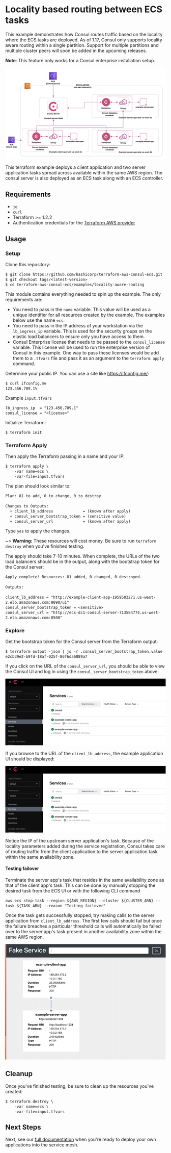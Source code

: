# Locality based routing between ECS tasks

This example demonstrates how Consul routes traffic based on the locality where the ECS tasks are deployed. As of 1.17, Consul only supports locality aware routing within a single partition. Support for multiple partitions and multiple cluster peers will soon be added in the upcoming releases.

**Note**: This feature only works for a Consul enterprise installation setup.

![Example architecture](https://github.com/hashicorp/terraform-aws-consul-ecs/blob/main/_docs/locality-aware-routing-arch.png?raw=true)

This terraform example deploys a client application and two server application tasks spread across available within the same AWS region. The consul server is also deployed as an ECS task along with an ECS controller.

## Requirements

* `jq`
* `curl`
* Terraform >= 1.2.2
* Authentication credentials for the [Terraform AWS provider](https://registry.terraform.io/providers/hashicorp/aws/latest/docs#authentication)

## Usage

### Setup

Clone this repository:

```console
$ git clone https://github.com/hashicorp/terraform-aws-consul-ecs.git
$ git checkout tags/<latest-version>
$ cd terraform-aws-consul-ecs/examples/locality-aware-routing
```

This module contains everything needed to spin up the example. The only
requirements are:
- You need to pass in the `name` variable. This value will be used as a unique identifier
  for all resources created by the example. The examples below use the name `ecs`.
- You need to pass in the IP address of your workstation via the `lb_ingress_ip`
  variable. This is used for the security groups on the elastic load balancers to ensure
  only you have access to them.
- Consul Enterprise license that needs to be passed to the `consul_license` variable. This license will be used to run the enterprise version of Consul in this example. One way to pass these licenses would be add them to a `.tfvars` file and pass it as an argument to the `terraform apply` command.

Determine your public IP. You can use a site like https://ifconfig.me/:

```console
$ curl ifconfig.me
123.456.789.1%
```

Example `input.tfvars`

```
lb_ingress_ip  = "123.456.789.1"
consul_license = "<license>"
```

Initialize Terraform:

```console
$ terraform init
```

### Terraform Apply

Then apply the Terraform passing in a name and your IP:

```console
$ terraform apply \
    -var name=ecs \
    -var-file=input.tfvars
```

The plan should look similar to:

```shell
Plan: 81 to add, 0 to change, 0 to destroy.

Changes to Outputs:
  + client_lb_address             = (known after apply)
  + consul_server_bootstrap_token = (sensitive value)
  + consul_server_url             = (known after apply)
```

Type `yes` to apply the changes.

~> **Warning:** These resources will cost money. Be sure to run `terraform destroy`
   when you've finished testing.

The apply should take 7-10 minutes. When complete, the URLs of the two load
balancers should be in the output, along with the bootstrap token for the Consul server:

```shell
Apply complete! Resources: 81 added, 0 changed, 0 destroyed.

Outputs:

client_lb_address = "http://example-client-app-1959503271.us-west-2.elb.amazonaws.com:9090/ui"
consul_server_bootstrap_token = <sensitive>
consul_server_url = "http://ecs-dc1-consul-server-713584774.us-west-2.elb.amazonaws.com:8500"
```

### Explore

Get the bootstrap token for the Consul server from the Terraform output:

```console
$ terraform output -json | jq -r .consul_server_bootstrap_token.value
e2cb39e2-b9fd-18af-025f-86f6da6889a7
```

If you click on the URL of the `consul_server_url`, you should be able
to view the Consul UI and log in using the `consul_server_bootstrap_token` above:

![Consul dc1 UI](https://github.com/hashicorp/terraform-aws-consul-ecs/blob/main/_docs/locality-aware-dc1-ui.png?raw=true)

If you browse to the URL of the `client_lb_address`, the example application UI should be displayed:

![Example App UI](https://github.com/hashicorp/terraform-aws-consul-ecs/blob/main/_docs/locality-aware-dc1-ui.png?raw=true)

Notice the IP of the upstream server application's task. Because of the locality parameters added during the service registration, Consul takes care of routing traffic from the client application to the server application task within the same availability zone.

#### Testing failover

Terminate the server app's task that resides in the same availability zone as that of the client app's task. This can be done by manually stopping the desired task from the ECS UI or with the following CLI command

```
aws ecs stop-task --region ${AWS_REGION} --cluster ${CLUSTER_ARN} --task ${TASK_ARN} --reason "Testing failover"
```

Once the task gets successfully stopped, try making calls to the server application from `client_lb_address`. The first few calls should fail but once the failure breaches a particular threshold calls will automatically be failed over to the server app's task present in another availability zone within the same AWS region.

![Example App UI](https://github.com/hashicorp/terraform-aws-consul-ecs/blob/main/_docs/locality-aware-dc1-failover-ui.png?raw=true)

## Cleanup

Once you've finished testing, be sure to clean up the resources you've created:

```console
$ terraform destroy \
    -var name=ecs \
    -var-file=input.tfvars
```

## Next Steps

Next, see our [full documentation](https://www.consul.io/docs/ecs) when you're
ready to deploy your own applications into the service mesh.
